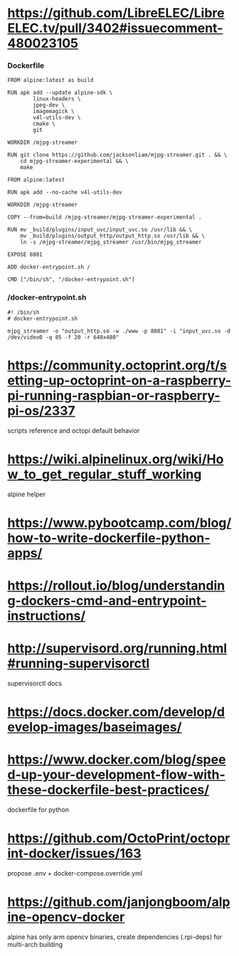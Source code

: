 # https://github.com/LibreELEC/LibreELEC.tv/pull/3402#issuecomment-480023105

### Dockerfile

```
FROM alpine:latest as build

RUN apk add --update alpine-sdk \
		linux-headers \
		jpeg-dev \
		imagemagick \
		v4l-utils-dev \
		cmake \
		git

WORKDIR /mjpg-streamer

RUN git clone https://github.com/jacksonliam/mjpg-streamer.git . && \
    cd mjpg-streamer-experimental && \
    make

FROM alpine:latest

RUN apk add --no-cache v4l-utils-dev

WORKDIR /mjpg-streamer

COPY --from=build /mjpg-streamer/mjpg-streamer-experimental .

RUN mv _build/plugins/input_uvc/input_uvc.so /usr/lib && \
	mv _build/plugins/output_http/output_http.so /usr/lib && \
	ln -s /mjpg-streamer/mjpg_streamer /usr/bin/mjpg_streamer

EXPOSE 8081

ADD docker-entrypoint.sh /

CMD ["/bin/sh", "/docker-entrypoint.sh"]
```

### /docker-entrypoint.sh

```
#! /bin/sh
# docker-entrypoint.sh

mjpg_streamer -o "output_http.so -w ./www -p 8081" -i "input_uvc.so -d /dev/video0 -q 85 -f 20 -r 640x480"
```

# https://community.octoprint.org/t/setting-up-octoprint-on-a-raspberry-pi-running-raspbian-or-raspberry-pi-os/2337

scripts reference and octopi default behavior

# https://wiki.alpinelinux.org/wiki/How_to_get_regular_stuff_working

alpine helper

# https://www.pybootcamp.com/blog/how-to-write-dockerfile-python-apps/

# https://rollout.io/blog/understanding-dockers-cmd-and-entrypoint-instructions/

# http://supervisord.org/running.html#running-supervisorctl

supervisorctl docs

# https://docs.docker.com/develop/develop-images/baseimages/

# https://www.docker.com/blog/speed-up-your-development-flow-with-these-dockerfile-best-practices/

dockerfile for python

# https://github.com/OctoPrint/octoprint-docker/issues/163

propose .env + docker-compose.override.yml

# https://github.com/janjongboom/alpine-opencv-docker

alpine has only arm opencv binaries, create dependencies (.rpi-deps) for multi-arch building
